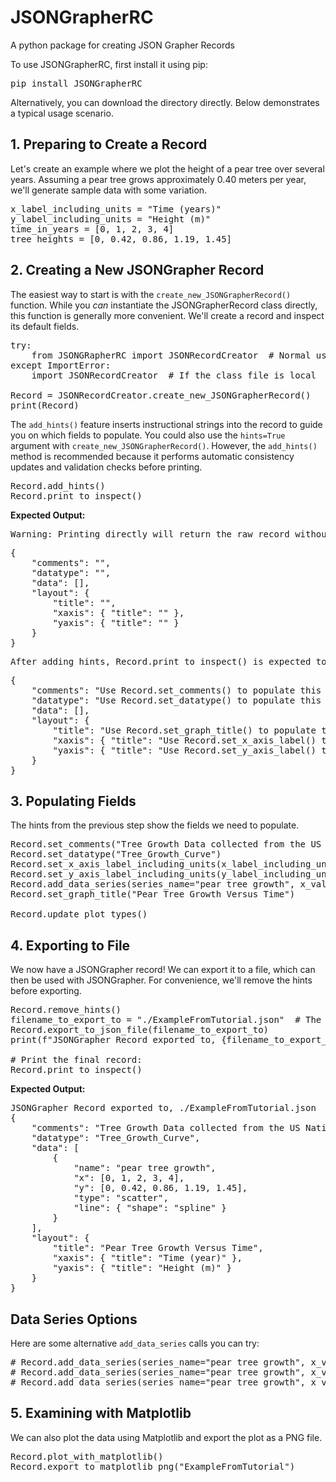 # JSONGrapherRC
A python package for creating JSON Grapher Records

To use JSONGrapherRC, first install it using pip:
<pre>
pip install JSONGrapherRC
</pre>

Alternatively, you can download the directory directly. Below demonstrates a typical usage scenario.

## **1\. Preparing to Create a Record**

Let's create an example where we plot the height of a pear tree over several years. Assuming a pear tree grows approximately 0.40 meters per year, we'll generate sample data with some variation.
<pre>
x_label_including_units = "Time (years)"
y_label_including_units = "Height (m)"
time_in_years = [0, 1, 2, 3, 4]
tree_heights = [0, 0.42, 0.86, 1.19, 1.45]
</pre>

## **2\. Creating a New JSONGrapher Record**

The easiest way to start is with the `create_new_JSONGrapherRecord()` function. While you *can* instantiate the JSONGrapherRecord class directly, this function is generally more convenient. We'll create a record and inspect its default fields.
<pre>
try:
    from JSONGRapherRC import JSONRecordCreator  # Normal usage
except ImportError:
    import JSONRecordCreator  # If the class file is local

Record = JSONRecordCreator.create_new_JSONGrapherRecord()
print(Record)
</pre>

The `add_hints()` feature inserts instructional strings into the record to guide you on which fields to populate. You could also use the `hints=True` argument with `create_new_JSONGrapherRecord()`. However, the `add_hints()` method is recommended because it performs automatic consistency updates and validation checks before printing.
<pre>
Record.add_hints()
Record.print_to_inspect()
</pre>

<p><strong>Expected Output:</strong></p>
<pre>
Warning: Printing directly will return the raw record without some automatic updates.
</pre>
<pre>
{
    "comments": "",
    "datatype": "",
    "data": [],
    "layout": {
        "title": "",
        "xaxis": { "title": "" },
        "yaxis": { "title": "" }
    }
}
</pre>

<pre>
After adding hints, Record.print_to_inspect() is expected to give the below output.
</pre>
<pre>
{
    "comments": "Use Record.set_comments() to populate this field...",
    "datatype": "Use Record.set_datatype() to populate this field...",
    "data": [],
    "layout": {
        "title": "Use Record.set_graph_title() to populate this field...",
        "xaxis": { "title": "Use Record.set_x_axis_label() to populate this field..." },
        "yaxis": { "title": "Use Record.set_y_axis_label() to populate this field..." }
    }
}
</pre>

## **3\. Populating Fields**

The hints from the previous step show the fields we need to populate.
<pre>
Record.set_comments("Tree Growth Data collected from the US National Arboretum")
Record.set_datatype("Tree_Growth_Curve")
Record.set_x_axis_label_including_units(x_label_including_units)
Record.set_y_axis_label_including_units(y_label_including_units)
Record.add_data_series(series_name="pear tree growth", x_values=time_in_years, y_values=tree_heights, plot_type="scatter_spline")
Record.set_graph_title("Pear Tree Growth Versus Time")

Record.update_plot_types()
</pre>

## **4\. Exporting to File**

We now have a JSONGrapher record! We can export it to a file, which can then be used with JSONGrapher. For convenience, we'll remove the hints before exporting.
<pre>
Record.remove_hints()
filename_to_export_to = "./ExampleFromTutorial.json"  # The path can be included.
Record.export_to_json_file(filename_to_export_to)
print(f"JSONGrapher Record exported to, {filename_to_export_to}\n")

# Print the final record:
Record.print_to_inspect()
</pre>

<p><strong>Expected Output:</strong></p>
<pre>
JSONGrapher Record exported to, ./ExampleFromTutorial.json
{
    "comments": "Tree Growth Data collected from the US National Arboretum",
    "datatype": "Tree_Growth_Curve",
    "data": [
        {
            "name": "pear tree growth",
            "x": [0, 1, 2, 3, 4],
            "y": [0, 0.42, 0.86, 1.19, 1.45],
            "type": "scatter",
            "line": { "shape": "spline" }
        }
    ],
    "layout": {
        "title": "Pear Tree Growth Versus Time",
        "xaxis": { "title": "Time (year)" },
        "yaxis": { "title": "Height (m)" }
    }
}
</pre>

## **Data Series Options**

Here are some alternative `add_data_series` calls you can try:
<pre>
# Record.add_data_series(series_name="pear tree growth", x_values=time_in_years, y_values=tree_heights, plot_type="scatter_spline")
# Record.add_data_series(series_name="pear tree growth", x_values=time_in_years, y_values=tree_heights, plot_type="spline")
# Record.add_data_series(series_name="pear tree growth", x_values=time_in_years, y_values=tree_heights, plot_type="scatter")
</pre>

## **5\. Examining with Matplotlib**

We can also plot the data using Matplotlib and export the plot as a PNG file.
<pre>
Record.plot_with_matplotlib()
Record.export_to_matplotlib_png("ExampleFromTutorial")
</pre>
